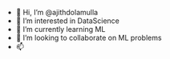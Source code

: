- 👋 Hi, I’m @ajithdolamulla
- 👀 I’m interested in DataScience
- 🌱 I’m currently learning ML
- 💞️ I’m looking to collaborate on ML problems
- 📫 

<!---
ajithdolamulla/ajithdolamulla is a ✨ special ✨ repository because its `README.md` (this file) appears on your GitHub profile.
You can click the Preview link to take a look at your changes.
--->
